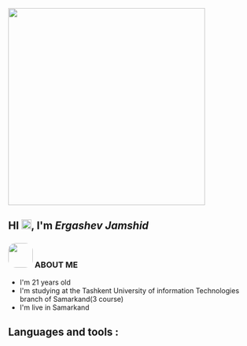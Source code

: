 <div style="">
  <img src="https://w7.pngwing.com/pngs/582/369/png-transparent-lahore-leads-university-programmer-web-developer-education-design-web-design-computer-web-developer.png" style="width:400px;400px;;margin:auto;display:inline-block">

</div>
<div>
  <h2>HI <img src="https://freepngimg.com/download/icon/1000382-man-saying-hi-emoji-[free-download-iphone-emojis]-free-photo-icon.png" style="width:20px;height:20px;border-bottom: 2px solid white;">, I'm <i>Ergashev Jamshid</i> </h2>
</div>

<div>
<h3>
  <img src="https://top-fon.com/uploads/posts/2023-01/1674881972_top-fon-com-p-kartinki-kompyutera-dlya-prezentatsii-bez-172.png" style="width:50px;50px;border-radius: 15px;">
  ABOUT ME
</h3>
 <ul>
  <li>I'm 21 years old</li>
  <li> I'm studying at the Tashkent University of information Technologies branch of Samarkand(3 course)</li>
  <li>
    I'm live in Samarkand 
  </li>
  </ul>
</div>
<div>
    <h2> Languages and tools :</h2>                                                                     
</div>
